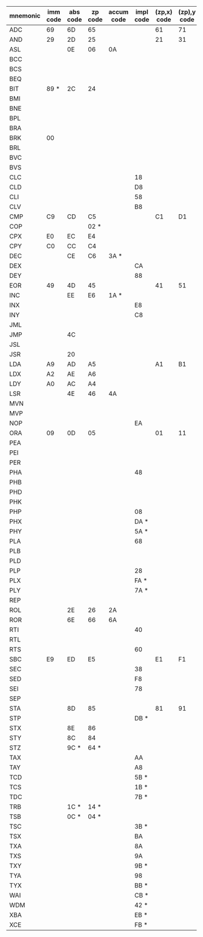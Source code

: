 mnemonic|imm<br />code|abs<br />code|zp<br />code|accum<br />code|impl<br />code|(zp,x)<br />code|(zp),y<br />code|zp,x<br />code|zp,y<br />code|abs,x<br />code|abs,y<br />code|rel<br />code|(abs)<br />code|(abs,x)<br />code|(zp)<br />code|rell<br />code|s<br />code|[d]<br />code|[d],y<br />code|absl<br />code|absl,x<br />code|d,s<br />code|(d,s),y<br />code|xyc<br />code|imm_zp<br />code|imm_abs<br />code
---|---|---|---|---|---|---|---|---|---|---|---|---|---|---|---|---|---|---|---|---|---|---|---|---|---|---
ADC|69 |6D |65 |||61 |71 |75 ||7D |79 ||||72 *|||67 *|77 *|6F *|7F *|63 *|73 *|||
AND|29 |2D |25 |||21 |31 |35 ||3D |39 ||||32 *|||27 *|37 *|2F *|3F *|23 *|33 *|||
ASL||0E |06 |0A ||||16 ||1E ||||||||||||||||
BCC||||||||||||90 ||||||||||||||
BCS||||||||||||B0 ||||||||||||||
BEQ||||||||||||F0 ||||||||||||||
BIT|89 *|2C |24 |||||34 *||3C *||||||||||||||||
BMI||||||||||||30 ||||||||||||||
BNE||||||||||||D0 ||||||||||||||
BPL||||||||||||10 ||||||||||||||
BRA||||||||||||80 *||||||||||||||
BRK|00 |||||||||||||||||||||||||
BRL||||||||||||||||82 *||||||||||
BVC||||||||||||50 ||||||||||||||
BVS||||||||||||70 ||||||||||||||
CLC|||||18 |||||||||||||||||||||
CLD|||||D8 |||||||||||||||||||||
CLI|||||58 |||||||||||||||||||||
CLV|||||B8 |||||||||||||||||||||
CMP|C9 |CD |C5 |||C1 |D1 |D5 ||DD |D9 ||||D2 *|||C7 *|D7 *|CF *|DF *|C3 *|D3 *|||
COP|||02 *|||||||||||||||||||||||
CPX|E0 |EC |E4 |||||||||||||||||||||||
CPY|C0 |CC |C4 |||||||||||||||||||||||
DEC||CE |C6 |3A *||||D6 ||DE ||||||||||||||||
DEX|||||CA |||||||||||||||||||||
DEY|||||88 |||||||||||||||||||||
EOR|49 |4D |45 |||41 |51 |55 ||5D |59 ||||52 *|||47 *|57 *|4F *|5F *|43 *|53 *|||
INC||EE |E6 |1A *||||F6 ||FE ||||||||||||||||
INX|||||E8 |||||||||||||||||||||
INY|||||C8 |||||||||||||||||||||
JML|||||||||||||DC *|||||||5C *||||||
JMP||4C |||||||||||6C |7C *||||||5C *||||||
JSL||||||||||||||||||||22 *||||||
JSR||20 ||||||||||||FC *||||||22 *||||||
LDA|A9 |AD |A5 |||A1 |B1 |B5 ||BD |B9 ||||B2 *|||A7 *|B7 *|AF *|BF *|A3 *|B3 *|||
LDX|A2 |AE |A6 ||||||B6 ||BE |||||||||||||||
LDY|A0 |AC |A4 |||||B4 ||BC ||||||||||||||||
LSR||4E |46 |4A ||||56 ||5E ||||||||||||||||
MVN||||||||||||||||||||||||54 *||
MVP||||||||||||||||||||||||44 *||
NOP|||||EA |||||||||||||||||||||
ORA|09 |0D |05 |||01 |11 |15 ||1D |19 ||||12 *|||07 *|17 *|0F *|1F *|03 *|13 *|||
PEA||||||||||||||||||||||||||F4 *
PEI|||||||||||||||D4 *|||||||||||
PER||||||||||||||||62 *||||||||||
PHA|||||48 |||||||||||||||||||||
PHB|||||||||||||||||8B *|||||||||
PHD|||||||||||||||||0B *|||||||||
PHK|||||||||||||||||4B *|||||||||
PHP|||||08 |||||||||||||||||||||
PHX|||||DA *|||||||||||||||||||||
PHY|||||5A *|||||||||||||||||||||
PLA|||||68 |||||||||||||||||||||
PLB|||||||||||||||||AB *|||||||||
PLD|||||||||||||||||2B *|||||||||
PLP|||||28 |||||||||||||||||||||
PLX|||||FA *|||||||||||||||||||||
PLY|||||7A *|||||||||||||||||||||
REP|||||||||||||||||||||||||C2 *|
ROL||2E |26 |2A ||||36 ||3E ||||||||||||||||
ROR||6E |66 |6A ||||76 ||7E ||||||||||||||||
RTI|||||40 |||||||||||||||||||||
RTL|||||||||||||||||6B *|||||||||
RTS|||||60 |||||||||||||||||||||
SBC|E9 |ED |E5 |||E1 |F1 |F5 ||FD |F9 ||||F2 *|||E7 *|F7 *|EF *|FF *|E3 *|F3 *|||
SEC|||||38 |||||||||||||||||||||
SED|||||F8 |||||||||||||||||||||
SEI|||||78 |||||||||||||||||||||
SEP|||||||||||||||||||||||||E2 *|
STA||8D |85 |||81 |91 |95 ||9D |99 ||||92 *|||87 *|97 *|8F *|9F *|83 *|93 *|||
STP|||||DB *|||||||||||||||||||||
STX||8E |86 ||||||96 |||||||||||||||||
STY||8C |84 |||||94 ||||||||||||||||||
STZ||9C *|64 *|||||74 *||9E *||||||||||||||||
TAX|||||AA |||||||||||||||||||||
TAY|||||A8 |||||||||||||||||||||
TCD|||||5B *|||||||||||||||||||||
TCS|||||1B *|||||||||||||||||||||
TDC|||||7B *|||||||||||||||||||||
TRB||1C *|14 *|||||||||||||||||||||||
TSB||0C *|04 *|||||||||||||||||||||||
TSC|||||3B *|||||||||||||||||||||
TSX|||||BA |||||||||||||||||||||
TXA|||||8A |||||||||||||||||||||
TXS|||||9A |||||||||||||||||||||
TXY|||||9B *|||||||||||||||||||||
TYA|||||98 |||||||||||||||||||||
TYX|||||BB *|||||||||||||||||||||
WAI|||||CB *|||||||||||||||||||||
WDM|||||42 *|||||||||||||||||||||
XBA|||||EB *|||||||||||||||||||||
XCE|||||FB *|||||||||||||||||||||
